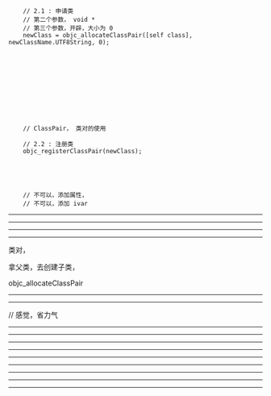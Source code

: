 ```










    // 2.1 : 申请类
    // 第二个参数， void *
    // 第三个参数，开辟，大小为 0
    newClass = objc_allocateClassPair([self class], newClassName.UTF8String, 0);











    // ClassPair， 类对的使用

    // 2.2 : 注册类
    objc_registerClassPair(newClass);





    // 不可以，添加属性，
    // 不可以，添加 ivar
```



<hr>

<hr>


<hr>


<hr>

类对，

拿父类，去创建子类，

objc_allocateClassPair


<hr>



<hr>


// 感觉，省力气

<hr>


<hr>



<hr>






<hr>


<hr>



<hr>




<hr>


<hr>



<hr>
